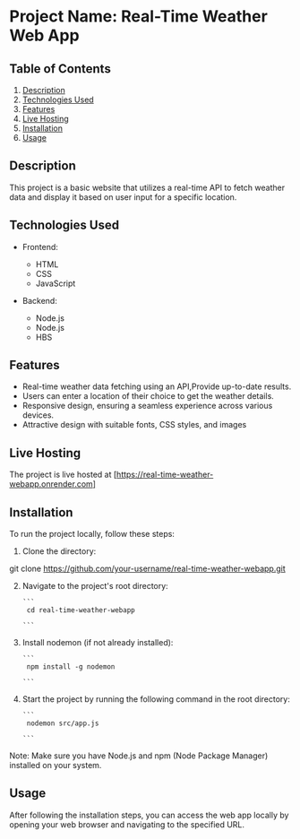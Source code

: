# Project Name: Real-Time Weather Web App

## Table of Contents

1. [Description](#description)
2. [Technologies Used](#technologies-used)
3. [Features](#features)
4. [Live Hosting](#live-hosting)
5. [Installation](#installation)
6. [Usage](#usage)

## Description

This project is a basic website that utilizes a real-time API to fetch weather data and display it based on user input for a specific location.

## Technologies Used

- Frontend:
  - HTML
  - CSS
  - JavaScript
  
- Backend:
  - Node.js
  - Node.js
  - HBS

## Features
- Real-time weather data fetching using an API,Provide up-to-date results.
- Users can enter a location of their choice to get the weather details.
- Responsive design, ensuring a seamless experience across various devices.
- Attractive design with suitable fonts, CSS styles, and images

## Live Hosting

The project is live hosted at [https://real-time-weather-webapp.onrender.com]

## Installation

To run the project locally, follow these steps:


1. Clone the directory:

git clone https://github.com/your-username/real-time-weather-webapp.git

2. Navigate to the project's root directory:

       ```
        cd real-time-weather-webapp
       
       ```
3. Install nodemon (if not already installed):

       ```
        npm install -g nodemon
       
       ```
4. Start the project by running the following command in the root directory:

       ```
        nodemon src/app.js
       
       ```
       
Note: Make sure you have Node.js and npm (Node Package Manager) installed on your system.

## Usage

After following the installation steps, you can access the web app locally by opening your web browser and navigating to the specified URL.


